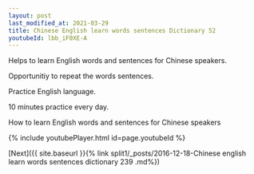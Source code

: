 ```yaml
---
layout: post
last_modified_at: 2021-03-29
title: Chinese English learn words sentences Dictionary 52 
youtubeId: lbb_iF0XE-A
---
```

 
 
Helps to learn English words and sentences for Chinese speakers.

Opportunitiy to repeat the words sentences. 

Practice English language. 
 
10 minutes practice every day. 
 
How to learn English words and sentences for Chinese speakers 
 
{% include youtubePlayer.html id=page.youtubeId %}
 
 
[Next]({{ site.baseurl }}{% link  split1/_posts/2016-12-18-Chinese english learn words sentences dictionary 239 .md%})
 
